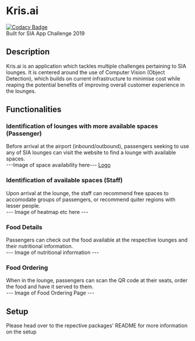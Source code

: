 # Kris.ai  
[![Codacy Badge](https://api.codacy.com/project/badge/Grade/a28ff5586b7f45cba4a1f83f02e2a3c0)](https://www.codacy.com?utm_source=github.com&amp;utm_medium=referral&amp;utm_content=JLIEW008/SIA_lounge_app&amp;utm_campaign=Badge_Grade)  
Built for SIA App Challenge 2019

## Description
Kris.ai is an application which tackles multiple challenges pertaining to SIA lounges. It is centered around the use of Computer Vision (Object Detection), which builds on current infrastructure to minimise cost while reaping the potential benefits of improving overall customer experience in the lounges.

## Functionalities

### Identification of lounges with more available spaces (Passenger)
Before arrival at the airport (inbound/outbound), passengers seeking to use any of SIA lounges can visit the website to find a lounge with available spaces.  
---Image of space availability here---
[Logo]("./demo/src/Singapore_Airlines_logo_blue.png")

### Identification of available spaces (Staff)
Upon arrival at the lounge, the staff can recommend free spaces to accomodate groups of passengers, or recommend quiter regions with lesser people.  
--- Image of heatmap etc here ---

### Food Details
Passengers can check out the food available at the respective lounges and their nutritional information.  
--- Image of nutritional information ---

### Food Ordering
When in the lounge, passengers can scan the QR code at their seats, order the food and have it served to them.  
--- Image of Food Ordering Page ---

## Setup
Please head over to the repective packages' README for more information on the setup
